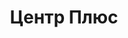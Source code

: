 --- 
title: "Центр Плюс" 
site: "www.anc-plus.narod.ru" 
town: "Керчь" 
tel: ["+38050-944-35-85"] 
address: "Россия, АР Крым, г. Керчь ул. Карла Маркса № 25а" 
mail: "n-m2@mail.ru" 
--- 